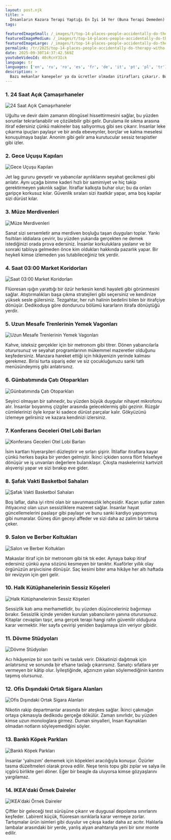 ```yaml
---
layout: post.njk
title: >
  İnsanların Kazara Terapi Yaptığı En İyi 14 Yer (Buna Terapi Demeden)
tags:
  
featuredImageSmall: /_images/t/top-14-places-people-accidentally-do-therapy-witho-cover-tr-small.webp
featuredImageMedium: /_images/t/top-14-places-people-accidentally-do-therapy-witho-cover-tr-medium.webp
featuredImageLarge: /_images/t/top-14-places-people-accidentally-do-therapy-witho-cover-tr-large.webp
permalink: /tr/2025/top-14-places-people-accidentally-do-therapy-witho.html
date: 2025-09-30T14:37:42.569Z
youtubeVideoId: 40cRcnY3Ick
language: tr
languages: ['en', 'ru', 'ro', 'es', 'fr', 'de', 'it', 'pt', 'pl', 'tr']
description: >
  Bazı mekanlar kanepeler ya da ücretler olmadan itirafları çıkarır. Buralar, yabancıların sırlar paylaştığı, ruh hallerinin yumuşayıp sertleştiği ve küçük ritüellerin kaygıyı hikâyelere dönüştürdüğü plansız kliniklerdir. Sınırda, biraz kural tanımaz ve öğlen kaçındığınız gerçekler için tuhaf biçimde güvenli hissederler.
---
```


### 1. 24 Saat Açık Çamaşırhaneler

![24 Saat Açık Çamaşırhaneler](/_images/4/4780a1708105060295e94aa932952792-medium.webp)

Uğultu ve devir daim zamanın döngüsel hissettirmesini sağlar, bu yüzden sorunlar tekrarlanabilir ve çözülebilir gibi gelir. Durulama ile sıkma arasına itiraf edersiniz çünkü makineler baş sallıyormuş gibi ses çıkarır. İnsanlar leke çıkarma ipuçları paylaşır ve bir anda ebeveynler, borçlar ve kalma meselesi konuşulmaya başlar. Anonim gibi gelir ama kurutucular sessiz terapistler gibi izler.

### 2. Gece Uçuşu Kapıları

![Gece Uçuşu Kapıları](/_images/8/8ef54fac5d2f1b36d0c37d0f138e219d-medium.webp)

Jet lag gururu gevşetir ve yabancılar ayrılıklarını seyahat gecikmesi gibi anlatır. Aynı uçağa binme kaderi hızlı bir samimiyet ve hiç takip gerektirmeyen yakınlık sağlar. İtiraflar kalkışta buhar olur; bu da onları garipçe korkusuz kılar. Güvenlik sıraları sizi itaatkâr yapar, ama boş kapılar sizi dürüst kılar.

### 3. Müze Merdivenleri

![Müze Merdivenleri](/_images/8/87a86436b4dbbc3dd4a3f7772e61e833-medium.webp)

Sanat sizi sersemletir ama merdiven boşluğu taşan duyguları toplar. Yankı fısıltıları iddialara çevirir, bu yüzden yukarıda gerçekten ne demek istediğinizi orada prova edersiniz. İnsanlar korkuluklara yaslanır ve bir sonraki tabloya gelmeden önce kim oldukları hakkında pazarlık yapar. Bir heykeli kimse izlemeden yas tutabileceğiniz tek yerdir.

### 4. Saat 03:00 Market Koridorları

![Saat 03:00 Market Koridorları](/_images/f/fa10945472ad83d3ad5c1ca38f2b9cf6-medium.webp)

Flüoresan ışığın yarattığı bir özür herkesin kendi hayaleti gibi görünmesini sağlar. Atıştırmalıkları başa çıkma stratejileri gibi seçersiniz ve kendinize yüksek sesle gülersiniz. Tezgahtar, her ruh halinin bedelini bilen bir itirafçiye dönüşür. Dedikoduya göre dondurucu bölümü kararların itirafa dönüştüğü yerdir.

### 5. Uzun Mesafe Trenlerinin Yemek Vagonları

![Uzun Mesafe Trenlerinin Yemek Vagonları](/_images/f/fe284dbf3312f983f36fc8d31102c82d-medium.webp)

Kahve, isteksiz gerçekler için bir metronom gibi titrer. Dönen yabancılarla oturursunuz ve seyahat programlarının mükemmel mazeretler olduğunu keşfedersiniz. Manzara hareket ettiği için hikâyenizin yerinde kalması gerekmez. Birisi turta sipariş eder ve siz çocukluğunuzu sanki tatlı menüsündeymiş gibi anlatırsınız.

### 6. Günbatımında Çatı Otoparkları

![Günbatımında Çatı Otoparkları](/_images/0/04afe6e439d40828c3b6f41cde7178b1-medium.webp)

Seyirci olmayan bir sahnedir, bu yüzden büyük duygular nihayet mikrofonu alır. İnsanlar boyanmış çizgiler arasında geleceklermiş gibi gezinir. Rüzgâr cümlelerinizi öyle kırpar ki sadece dürüst parçalar kalır. Gökyüzünü izlemeye gelirsiniz ve kazara kendinizi izlersiniz.

### 7. Konferans Geceleri Otel Lobi Barları

![Konferans Geceleri Otel Lobi Barları](/_images/0/08ec5371387a796cba0c1609734c9bb3-medium.webp)

İsim kartları hiyerarşileri düzleştirir ve sırları şişirir. İltilaflar itiraflara kayar çünkü herkes başka bir yerden gelmiştir. İkinci içkiden sonra flört felsefeye dönüşür ve iş unvanları değerlere bulanıklaşır. Çıkışta maskeleriniz kartvizit alışverişi yapar ve sizi bırakıp eve gider.

### 8. Şafak Vakti Basketbol Sahaları

![Şafak Vakti Basketbol Sahaları](/_images/f/fcb0bc6753e4ebc036b1dcb694e1d194-medium.webp)

Boş laflar, daha iyi ritmi olan bir savunmasızlık lehçesidir. Kaçan şutlar zaten ihtiyacınız olan uzun sessizliklere mazeret sağlar. İnsanlar hayat güncellemelerini paslaşır gibi paylaşır ve bunu sanki kardiyo yapıyormuş gibi numaralar. Güneş dün geceyi affeder ve sizi daha az zalim bir takıma çeker.

### 9. Salon ve Berber Koltukları

![Salon ve Berber Koltukları](/_images/e/ee813e68f6af3a49d8a659bfc347612c-medium.webp)

Makaslar itiraf için bir metronom gibi tık tık eder. Aynaya bakıp itiraf edersiniz çünkü ayna sözünü kesmeyen bir tanıktır. Kuaförler yıllık olay örgünüzün arşivcisine dönüşür. Saç kesimi biter ama hikâye her altı haftada bir revizyon için geri gelir.

### 10. Halk Kütüphanelerinin Sessiz Köşeleri

![Halk Kütüphanelerinin Sessiz Köşeleri](/_images/e/ee90d3e909b39630d1735ce0a386e276-medium.webp)

Sessizlik katı ama merhametlidir, bu yüzden düşünceleriniz bağırmayı bırakır. Sessizlik içinde yeniden kurulan yabancıların yanına oturursunuz. Kitaplar cevapları taşır, ama gerçek terapi hangi rafın güvenilir olduğuna karar vermektir. Her sayfa çevirişi yeniden başlamaya izin veriyor gibidir.

### 11. Dövme Stüdyoları

![Dövme Stüdyoları](/_images/0/04ca39dcd345edb8e8cb788cb551a6d1-medium.webp)

Acı hikâyenize bir son tarihi ve taslak verir. Dikkatinizi dağıtmak için anlatırsınız ve sonunda bir efsane taslağı çıkarırsınız. Sanatçı sıfatlara yer vermeyen bir kâtip olur. İyileştiğinde, ağzınızın yalan söylemediğinin kanıtını taşımış olursunuz.

### 12. Ofis Dışındaki Ortak Sigara Alanları

![Ofis Dışındaki Ortak Sigara Alanları](/_images/e/e35e4be7498665f1f7de342f4b923e60-medium.webp)

Nikotin rakip departmanlar arasında bir ateşkes sağlar. İkinci çakmağın ortaya çıkmasıyla dedikodu gerçeğe dökülür. Zaman sınırlıdır, bu yüzden kimse uzun monologlara girmez. Duman sinyalleri, İnsan Kaynakları olmadan notların söyleyemediğini söyler.

### 13. Banklı Köpek Parkları

![Banklı Köpek Parkları](/_images/2/290733840d84aae1386e7ff885dab752-medium.webp)

İnsanlar 'yalnızım' dememek için köpekleri aracılığıyla konuşur. Özürler tasma düzeltmeleri olarak prova edilir. Neşe tenis topu gibi zıplar ve salya ile içgörü birlikte geri döner. Eğer bir beagle da uluyorsa kimse gözyaşlarını yargılamaz.

### 14. IKEA'daki Örnek Daireler

![IKEA'daki Örnek Daireler](/_images/b/baf2bba98aef22dde4c1e2724f188ac6-medium.webp)

Çiftler bir geleceği test sürüşüne çıkarır ve duygusal depolama sınırlarını keşfeder. Labirent küçük, flüoresan ısırıklarla karar vermeye zorlar. Tartışmalar ürün isimleri gibi duyulur ve çıkışa kadar daha az acıtır. Halılarla lambalar arasındaki bir yerde, yanlış alyan anahtarıyla yeni bir sınır monte edilir.

